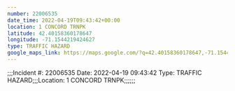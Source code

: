 ```yaml
---
number: 22006535
date_time: 2022-04-19T09:43:42+00:00
location: 1 CONCORD TRNPK
latitude: 42.40158360178647
longitude: -71.1544219424627
type: TRAFFIC HAZARD
google_maps_link: https://maps.google.com/?q=42.40158360178647,-71.1544219424627
---
```


;;;Incident #: 22006535  Date: 2022-04-19 09:43:42   Type: TRAFFIC HAZARD;;;Location: 1 CONCORD TRNPK;;;;;;
